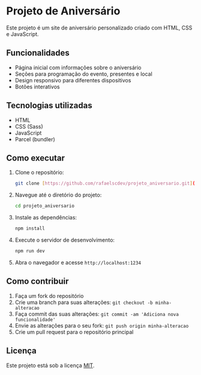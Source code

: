 # Projeto de Aniversário

Este projeto é um site de aniversário personalizado criado com HTML, CSS e JavaScript.

## Funcionalidades

* Página inicial com informações sobre o aniversário
* Seções para programação do evento, presentes e local
* Design responsivo para diferentes dispositivos
* Botões interativos

## Tecnologias utilizadas

* HTML
* CSS (Sass)
* JavaScript
* Parcel (bundler)

## Como executar

1.  Clone o repositório:

    ```bash
    git clone [https://github.com/rafaelscdev/projeto_aniversario.git](https://github.com/rafaelscdev/projeto_aniversario.git)
    ```

2.  Navegue até o diretório do projeto:

    ```bash
    cd projeto_aniversario
    ```

3.  Instale as dependências:

    ```bash
    npm install
    ```

4.  Execute o servidor de desenvolvimento:

    ```bash
    npm run dev
    ```

5.  Abra o navegador e acesse `http://localhost:1234`

## Como contribuir

1.  Faça um fork do repositório
2.  Crie uma branch para suas alterações: `git checkout -b minha-alteracao`
3.  Faça commit das suas alterações: `git commit -am 'Adiciona nova funcionalidade'`
4.  Envie as alterações para o seu fork: `git push origin minha-alteracao`
5.  Crie um pull request para o repositório principal

## Licença

Este projeto está sob a licença [MIT](LICENSE).